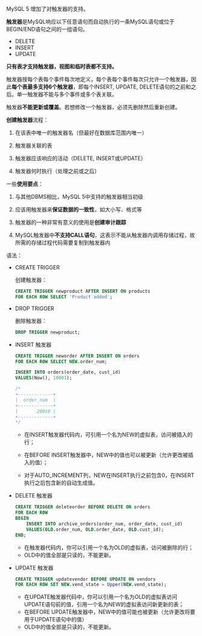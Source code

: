 MySQL 5 增加了对触发器的支持。

**触发器**是MySQL响应以下任意语句而自动执行的一条MySQL语句或位于BEGIN/END语句之间的一组语句。

- DELETE
- INSERT
- UPDATE

**只有表才支持触发器，视图和临时表都不支持。**

触发器按每个表每个事件每次地定义，每个表每个事件每次只允许一个触发器，因此**每个表最多支持6个触发器**，即每个INSERT,     UPDATE, DELETE语句的之前和之后。单一触发器不能与多个事件或多个表关联。

触发器**不能更新或覆盖**。若想修改一个触发器，必须先删除然后重新创建。

**创建触发器**流程：

1. 在该表中唯一的触发器名（但最好在数据库范围内唯一）

2. 触发器关联的表

3. 触发器应该响应的活动（DELETE,      INSERT或UPDATE）

4. 触发器何时执行（处理之前或之后）

一些**使用要点**：

1. 与其他DBMS相比，MySQL 5中支持的触发器相当初级

2. 应该用触发器来**保证数据的一致性**，如大小写、格式等

3. 触发器的一种非常有意义的使用是**创建审计跟踪**

4. MySQL触发器中**不支持CALL语句**，这表示不能从触发器内调用存储过程，故所需的存储过程代码需要复制到触发器内

语法：

- CREATE TRIGGER

    创建触发器：

    ```sql
    CREATE TRIGGER newproduct AFTER INSERT ON products
    FOR EACH ROW SELECT 'Product added';
    ```

- DROP TRIGGER

    删除触发器：

    ```sql
    DROP TRIGGER newproduct;
    ```

- INSERT 触发器

    ```sql
    CREATE TRIGGER neworder AFTER INSERT ON orders
    FOR EACH ROW SELECT NEW.order_num;
    
    INSERT INTO orders(order_date, cust_id)
    VALUES(Now(), 10001);
    
    /*
    +-------------+
    |  order_num  |
    +-------------+
    |       20010 |
    +-------------+
    */
    ```

    - 在INSERT触发器代码内，可引用一个名为NEW的虚拟表，访问被插入的行；

    - 在BEFORE     INSERT触发器中，NEW中的值也可以被更新（允许更改被插入的值）；

    - 对于AUTO_INCREMENT列，NEW在INSERT执行之前包含0，在INSERT执行之后包含新的自动生成值。

        

- DELETE 触发器

    ```sql
    CREATE TRIGGER deleteorder BEFORE DELETE ON orders
    FOR EACH ROW
    BEGIN
    	INSERT INTO archive_orders(order_num, order_date, cust_id)
    	VALUES(OLD.order_num, OLD.order_date, OLD.cust_id);
    END;
    ```

    - 在触发器代码内，你可以引用一个名为OLD的虚拟表，访问被删除的行；
    - OLD中的值全部是只读的，不能更新。

- UPDATE 触发器

    ```sql
    CREATE TRIGGER updatevendor BEFORE UPDATE ON vendors
    FOR EACH ROW SET NEW.vend_state = Upper(NEW.vend_state);
    ```

    - 在UPDATE触发器代码中，你可以引用一个名为OLD的虚拟表访问UPDATE语句前的值，引用一个名为NEW的虚拟表访问新更新的表；
    - 在BEFORE     UPDATE触发器中，NEW中的值可能也被更新（允许更改将要用于UPDATE语句中的值）
    - OLD中的值全部是只读的，不能更新。

